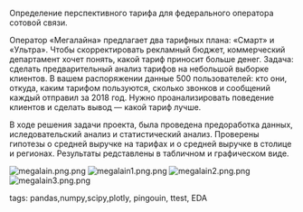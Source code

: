 Определение перспективного тарифа для федерального оператора сотовой связи.

Оператор «Мегалайна» предлагает два тарифных плана: «Смарт» и «Ультра». Чтобы скорректировать рекламный бюджет, коммерческий департамент хочет понять, какой тариф приносит больше денег. Задача: сделать предварительный анализ тарифов на небольшой выборке клиентов. В вашем распоряжении данные 500 пользователей: кто они, откуда, каким тарифом пользуются, сколько звонков и сообщений каждый отправил за 2018 год. Нужно проанализировать поведение клиентов и сделать вывод — какой тариф лучше.

В ходе решения задачи проекта, была проведена предоработка данных, иследовательский анализ и статистический анализ. 
Проверены гипотезы о средней выручке на тарифах и о средней выручке в столице и регионах.
Результаты редставлены в табличном и графическом виде. 


![megalain.png.png](megalain.png.png)
![megalain1.png.png](megalain1.png.png)
![megalain2.png.png](megalain2.png.png)
![megalain3.png.png](megalain3.png.png)



tags: pandas,numpy,scipy,plotly, pingouin, ttest, EDA